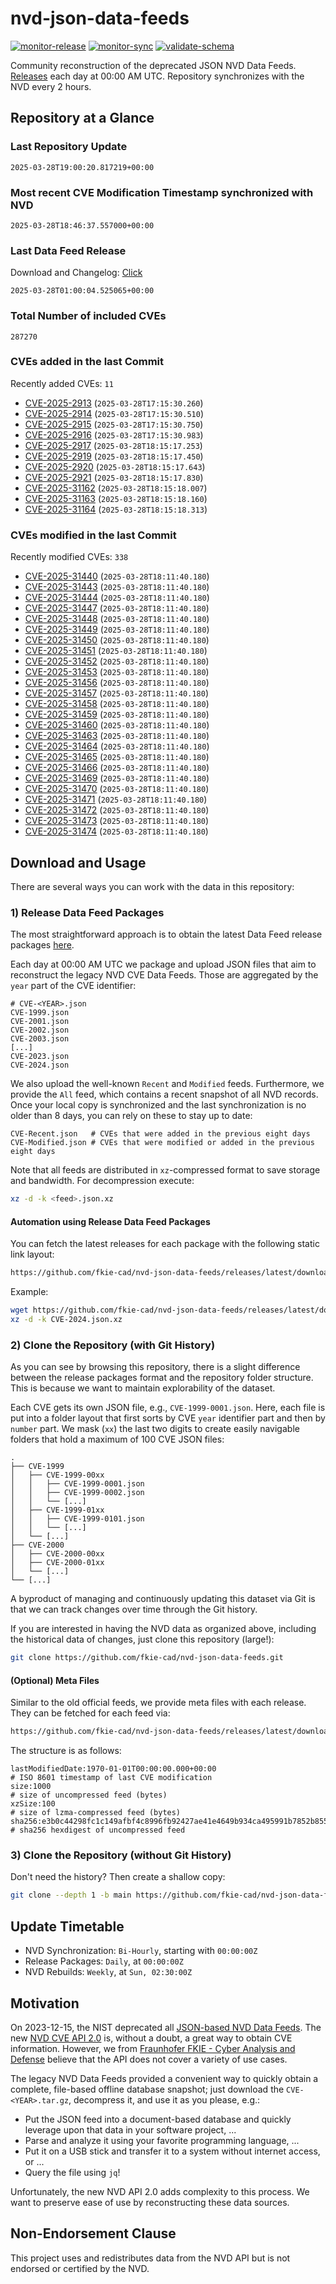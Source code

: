 # nvd-json-data-feeds

[![monitor-release](https://github.com/fkie-cad/nvd-json-data-feeds/actions/workflows/monitor_release.yml/badge.svg)](https://github.com/fkie-cad/nvd-json-data-feeds/actions/workflows/monitor_release.yml)
[![monitor-sync](https://github.com/fkie-cad/nvd-json-data-feeds/actions/workflows/monitor_sync.yml/badge.svg)](https://github.com/fkie-cad/nvd-json-data-feeds/actions/workflows/monitor_sync.yml)
[![validate-schema](https://github.com/fkie-cad/nvd-json-data-feeds/actions/workflows/validate_schema.yml/badge.svg)](https://github.com/fkie-cad/nvd-json-data-feeds/actions/workflows/validate_schema.yml)

Community reconstruction of the deprecated JSON NVD Data Feeds.
[Releases](https://github.com/fkie-cad/nvd-json-data-feeds/releases/latest) each day at 00:00 AM UTC.
Repository synchronizes with the NVD every 2 hours.

## Repository at a Glance

### Last Repository Update

```plain
2025-03-28T19:00:20.817219+00:00
```

### Most recent CVE Modification Timestamp synchronized with NVD

```plain
2025-03-28T18:46:37.557000+00:00
```

### Last Data Feed Release

Download and Changelog: [Click](https://github.com/fkie-cad/nvd-json-data-feeds/releases/latest)

```plain
2025-03-28T01:00:04.525065+00:00
```

### Total Number of included CVEs

```plain
287270
```

### CVEs added in the last Commit

Recently added CVEs: `11`

- [CVE-2025-2913](CVE-2025/CVE-2025-29xx/CVE-2025-2913.json) (`2025-03-28T17:15:30.260`)
- [CVE-2025-2914](CVE-2025/CVE-2025-29xx/CVE-2025-2914.json) (`2025-03-28T17:15:30.510`)
- [CVE-2025-2915](CVE-2025/CVE-2025-29xx/CVE-2025-2915.json) (`2025-03-28T17:15:30.750`)
- [CVE-2025-2916](CVE-2025/CVE-2025-29xx/CVE-2025-2916.json) (`2025-03-28T17:15:30.983`)
- [CVE-2025-2917](CVE-2025/CVE-2025-29xx/CVE-2025-2917.json) (`2025-03-28T18:15:17.253`)
- [CVE-2025-2919](CVE-2025/CVE-2025-29xx/CVE-2025-2919.json) (`2025-03-28T18:15:17.450`)
- [CVE-2025-2920](CVE-2025/CVE-2025-29xx/CVE-2025-2920.json) (`2025-03-28T18:15:17.643`)
- [CVE-2025-2921](CVE-2025/CVE-2025-29xx/CVE-2025-2921.json) (`2025-03-28T18:15:17.830`)
- [CVE-2025-31162](CVE-2025/CVE-2025-311xx/CVE-2025-31162.json) (`2025-03-28T18:15:18.007`)
- [CVE-2025-31163](CVE-2025/CVE-2025-311xx/CVE-2025-31163.json) (`2025-03-28T18:15:18.160`)
- [CVE-2025-31164](CVE-2025/CVE-2025-311xx/CVE-2025-31164.json) (`2025-03-28T18:15:18.313`)


### CVEs modified in the last Commit

Recently modified CVEs: `338`

- [CVE-2025-31440](CVE-2025/CVE-2025-314xx/CVE-2025-31440.json) (`2025-03-28T18:11:40.180`)
- [CVE-2025-31443](CVE-2025/CVE-2025-314xx/CVE-2025-31443.json) (`2025-03-28T18:11:40.180`)
- [CVE-2025-31444](CVE-2025/CVE-2025-314xx/CVE-2025-31444.json) (`2025-03-28T18:11:40.180`)
- [CVE-2025-31447](CVE-2025/CVE-2025-314xx/CVE-2025-31447.json) (`2025-03-28T18:11:40.180`)
- [CVE-2025-31448](CVE-2025/CVE-2025-314xx/CVE-2025-31448.json) (`2025-03-28T18:11:40.180`)
- [CVE-2025-31449](CVE-2025/CVE-2025-314xx/CVE-2025-31449.json) (`2025-03-28T18:11:40.180`)
- [CVE-2025-31450](CVE-2025/CVE-2025-314xx/CVE-2025-31450.json) (`2025-03-28T18:11:40.180`)
- [CVE-2025-31451](CVE-2025/CVE-2025-314xx/CVE-2025-31451.json) (`2025-03-28T18:11:40.180`)
- [CVE-2025-31452](CVE-2025/CVE-2025-314xx/CVE-2025-31452.json) (`2025-03-28T18:11:40.180`)
- [CVE-2025-31453](CVE-2025/CVE-2025-314xx/CVE-2025-31453.json) (`2025-03-28T18:11:40.180`)
- [CVE-2025-31456](CVE-2025/CVE-2025-314xx/CVE-2025-31456.json) (`2025-03-28T18:11:40.180`)
- [CVE-2025-31457](CVE-2025/CVE-2025-314xx/CVE-2025-31457.json) (`2025-03-28T18:11:40.180`)
- [CVE-2025-31458](CVE-2025/CVE-2025-314xx/CVE-2025-31458.json) (`2025-03-28T18:11:40.180`)
- [CVE-2025-31459](CVE-2025/CVE-2025-314xx/CVE-2025-31459.json) (`2025-03-28T18:11:40.180`)
- [CVE-2025-31460](CVE-2025/CVE-2025-314xx/CVE-2025-31460.json) (`2025-03-28T18:11:40.180`)
- [CVE-2025-31463](CVE-2025/CVE-2025-314xx/CVE-2025-31463.json) (`2025-03-28T18:11:40.180`)
- [CVE-2025-31464](CVE-2025/CVE-2025-314xx/CVE-2025-31464.json) (`2025-03-28T18:11:40.180`)
- [CVE-2025-31465](CVE-2025/CVE-2025-314xx/CVE-2025-31465.json) (`2025-03-28T18:11:40.180`)
- [CVE-2025-31466](CVE-2025/CVE-2025-314xx/CVE-2025-31466.json) (`2025-03-28T18:11:40.180`)
- [CVE-2025-31469](CVE-2025/CVE-2025-314xx/CVE-2025-31469.json) (`2025-03-28T18:11:40.180`)
- [CVE-2025-31470](CVE-2025/CVE-2025-314xx/CVE-2025-31470.json) (`2025-03-28T18:11:40.180`)
- [CVE-2025-31471](CVE-2025/CVE-2025-314xx/CVE-2025-31471.json) (`2025-03-28T18:11:40.180`)
- [CVE-2025-31472](CVE-2025/CVE-2025-314xx/CVE-2025-31472.json) (`2025-03-28T18:11:40.180`)
- [CVE-2025-31473](CVE-2025/CVE-2025-314xx/CVE-2025-31473.json) (`2025-03-28T18:11:40.180`)
- [CVE-2025-31474](CVE-2025/CVE-2025-314xx/CVE-2025-31474.json) (`2025-03-28T18:11:40.180`)


## Download and Usage

There are several ways you can work with the data in this repository:

### 1) Release Data Feed Packages

The most straightforward approach is to obtain the latest Data Feed release packages [here](https://github.com/fkie-cad/nvd-json-data-feeds/releases/latest).

Each day at 00:00 AM UTC we package and upload JSON files that aim to reconstruct the legacy NVD CVE Data Feeds.
Those are aggregated by the `year` part of the CVE identifier:

```
# CVE-<YEAR>.json
CVE-1999.json
CVE-2001.json
CVE-2002.json
CVE-2003.json
[...]
CVE-2023.json
CVE-2024.json
```

We also upload the well-known `Recent` and `Modified` feeds.
Furthermore, we provide the `All` feed, which contains a recent snapshot of all NVD records.
Once your local copy is synchronized and the last synchronization is no older than 8 days, you can rely on these to stay up to date:

```plain
CVE-Recent.json   # CVEs that were added in the previous eight days
CVE-Modified.json # CVEs that were modified or added in the previous eight days
```

Note that all feeds are distributed in `xz`-compressed format to save storage and bandwidth.
For decompression execute:

```sh
xz -d -k <feed>.json.xz
```

#### Automation using Release Data Feed Packages

You can fetch the latest releases for each package with the following static link layout:

```sh
https://github.com/fkie-cad/nvd-json-data-feeds/releases/latest/download/CVE-<YEAR>.json.xz
```

Example:

```sh
wget https://github.com/fkie-cad/nvd-json-data-feeds/releases/latest/download/CVE-2024.json.xz
xz -d -k CVE-2024.json.xz
```

### 2) Clone the Repository (with Git History)

As you can see by browsing this repository, there is a slight difference between the release packages format and the repository folder structure.
This is because we want to maintain explorability of the dataset.

Each CVE gets its own JSON file, e.g., `CVE-1999-0001.json`.
Here, each file is put into a folder layout that first sorts by CVE `year` identifier part and then by `number` part.
We mask (`xx`) the last two digits to create easily navigable folders that hold a maximum of 100 CVE JSON files:

```plain
.
├── CVE-1999
│   ├── CVE-1999-00xx
│   │   ├── CVE-1999-0001.json
│   │   ├── CVE-1999-0002.json
│   │   └── [...]
│   ├── CVE-1999-01xx
│   │   ├── CVE-1999-0101.json
│   │   └── [...]
│   └── [...]
├── CVE-2000
│   ├── CVE-2000-00xx
│   ├── CVE-2000-01xx
│   └── [...]
└── [...]
```

A byproduct of managing and continuously updating this dataset via Git is that we can track changes over time through the Git history.

If you are interested in having the NVD data as organized above, including the historical data of changes, just clone this repository (large!):

```sh
git clone https://github.com/fkie-cad/nvd-json-data-feeds.git
```

#### (Optional) Meta Files

Similar to the old official feeds, we provide meta files with each release. They can be fetched for each feed via:

```sh
https://github.com/fkie-cad/nvd-json-data-feeds/releases/latest/download/CVE-<YEAR>.meta
```

The structure is as follows:

```plain
lastModifiedDate:1970-01-01T00:00:00.000+00:00                          # ISO 8601 timestamp of last CVE modification
size:1000                                                               # size of uncompressed feed (bytes)
xzSize:100                                                              # size of lzma-compressed feed (bytes)
sha256:e3b0c44298fc1c149afbf4c8996fb92427ae41e4649b934ca495991b7852b855 # sha256 hexdigest of uncompressed feed
```

### 3) Clone the Repository (without Git History)

Don't need the history? Then create a shallow copy:

```sh
git clone --depth 1 -b main https://github.com/fkie-cad/nvd-json-data-feeds.git
```


## Update Timetable

* NVD Synchronization: `Bi-Hourly`, starting with `00:00:00Z`
* Release Packages: `Daily`, at `00:00:00Z`
* NVD Rebuilds: `Weekly`, at `Sun, 02:30:00Z`


## Motivation

On 2023-12-15, the NIST deprecated all [JSON-based NVD Data Feeds](https://nvd.nist.gov/vuln/data-feeds#divRetirementBanner-1).
The new [NVD CVE API 2.0](https://nvd.nist.gov/developers/vulnerabilities) is, without a doubt, a great way to obtain CVE information.
However, we from [Fraunhofer FKIE - Cyber Analysis and Defense](https://www.fkie.fraunhofer.de/en/departments/cad.html) believe that the API does not cover a variety of use cases.

The legacy NVD Data Feeds provided a convenient way to quickly obtain a complete, file-based offline database snapshot; just download the `CVE-<YEAR>.tar.gz`, decompress it, and use it as you please, e.g.:

- Put the JSON feed into a document-based database and quickly leverage upon that data in your software project, ...
- Parse and analyze it using your favorite programming language, ...
- Put it on a USB stick and transfer it to a system without internet access, or ...
- Query the file using `jq`!

Unfortunately, the new NVD API 2.0 adds complexity to this process.
We want to preserve ease of use by reconstructing these data sources.

## Non-Endorsement Clause

This project uses and redistributes data from the NVD API but is not endorsed or certified by the NVD.